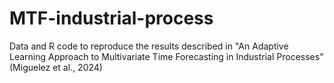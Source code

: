 # MTF-industrial-process
Data and R code to reproduce the results described in "An Adaptive Learning Approach to Multivariate Time Forecasting in Industrial Processes" (Miguelez et al., 2024)
